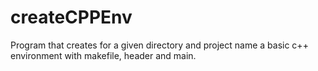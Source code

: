 # createCPPEnv
Program that creates for a given directory and project name a basic c++ environment with makefile, header and main.
